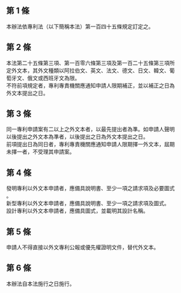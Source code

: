 第 1 條
-------
本辦法依專利法（以下簡稱本法）第一百四十五條規定訂定之。

第 2 條
-------
本法第二十五條第三項、第一百零六條第三項及第一百二十五條第三項所  
定外文本，其外文種類以阿拉伯文、英文、法文、德文、日文、韓文、葡  
萄牙文、俄文或西班牙文為限。  
不符前項規定者，專利專責機關應通知申請人限期補正，並以補正之日為  
外文本提出之日。

第 3 條
-------
同一專利申請案有二以上之外文本者，以最先提出者為準。如申請人聲明  
以後提出之外文本為準者，以後提出之日為外文本提出之日。  
前項提出日為同日者，專利專責機關應通知申請人限期擇一外文本，屆期  
未擇一者，不受理其申請案。

第 4 條
-------
發明專利以外文本申請者，應備具說明書、至少一項之請求項及必要圖式  
。  
新型專利以外文本申請者，應備具說明書、至少一項之請求項及圖式。  
設計專利以外文本申請者，應備具圖式，並載明其設計名稱。

第 5 條
-------
申請人不得直接以外文專利公報或優先權證明文件，替代外文本。

第 6 條
-------
本辦法自本法施行之日施行。

